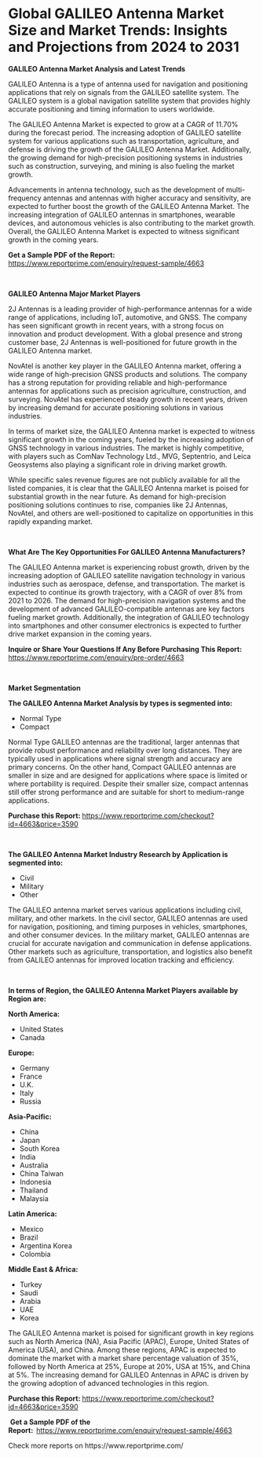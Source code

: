<p><h1>Global GALILEO Antenna Market Size and Market Trends: Insights and Projections from 2024 to 2031</h1></p><p><strong>GALILEO Antenna Market Analysis and Latest Trends</strong></p>
<p><p>GALILEO Antenna is a type of antenna used for navigation and positioning applications that rely on signals from the GALILEO satellite system. The GALILEO system is a global navigation satellite system that provides highly accurate positioning and timing information to users worldwide.</p><p>The GALILEO Antenna Market is expected to grow at a CAGR of 11.70% during the forecast period. The increasing adoption of GALILEO satellite system for various applications such as transportation, agriculture, and defense is driving the growth of the GALILEO Antenna Market. Additionally, the growing demand for high-precision positioning systems in industries such as construction, surveying, and mining is also fueling the market growth.</p><p>Advancements in antenna technology, such as the development of multi-frequency antennas and antennas with higher accuracy and sensitivity, are expected to further boost the growth of the GALILEO Antenna Market. The increasing integration of GALILEO antennas in smartphones, wearable devices, and autonomous vehicles is also contributing to the market growth. Overall, the GALILEO Antenna Market is expected to witness significant growth in the coming years.</p></p>
<p><strong>Get a Sample PDF of the Report:&nbsp;</strong> <a href="https://www.reportprime.com/enquiry/request-sample/4663">https://www.reportprime.com/enquiry/request-sample/4663</a></p>
<p>&nbsp;</p>
<p><strong>GALILEO Antenna Major Market Players</strong></p>
<p><p>2J Antennas is a leading provider of high-performance antennas for a wide range of applications, including IoT, automotive, and GNSS. The company has seen significant growth in recent years, with a strong focus on innovation and product development. With a global presence and strong customer base, 2J Antennas is well-positioned for future growth in the GALILEO Antenna market.</p><p>NovAtel is another key player in the GALILEO Antenna market, offering a wide range of high-precision GNSS products and solutions. The company has a strong reputation for providing reliable and high-performance antennas for applications such as precision agriculture, construction, and surveying. NovAtel has experienced steady growth in recent years, driven by increasing demand for accurate positioning solutions in various industries.</p><p>In terms of market size, the GALILEO Antenna market is expected to witness significant growth in the coming years, fueled by the increasing adoption of GNSS technology in various industries. The market is highly competitive, with players such as ComNav Technology Ltd., MVG, Septentrio, and Leica Geosystems also playing a significant role in driving market growth.</p><p>While specific sales revenue figures are not publicly available for all the listed companies, it is clear that the GALILEO Antenna market is poised for substantial growth in the near future. As demand for high-precision positioning solutions continues to rise, companies like 2J Antennas, NovAtel, and others are well-positioned to capitalize on opportunities in this rapidly expanding market.</p></p>
<p>&nbsp;</p>
<p><strong>What Are The Key Opportunities For GALILEO Antenna Manufacturers?</strong></p>
<p><p>The GALILEO Antenna market is experiencing robust growth, driven by the increasing adoption of GALILEO satellite navigation technology in various industries such as aerospace, defense, and transportation. The market is expected to continue its growth trajectory, with a CAGR of over 8% from 2021 to 2026. The demand for high-precision navigation systems and the development of advanced GALILEO-compatible antennas are key factors fueling market growth. Additionally, the integration of GALILEO technology into smartphones and other consumer electronics is expected to further drive market expansion in the coming years.</p></p>
<p><strong>Inquire or Share Your Questions If Any Before Purchasing This Report:</strong> <a href="https://www.reportprime.com/enquiry/pre-order/4663">https://www.reportprime.com/enquiry/pre-order/4663</a></p>
<p>&nbsp;</p>
<p><strong>Market Segmentation</strong></p>
<p><strong>The GALILEO Antenna Market Analysis by types is segmented into:</strong></p>
<p><ul><li>Normal Type</li><li>Compact</li></ul></p>
<p><p>Normal Type GALILEO antennas are the traditional, larger antennas that provide robust performance and reliability over long distances. They are typically used in applications where signal strength and accuracy are primary concerns. On the other hand, Compact GALILEO antennas are smaller in size and are designed for applications where space is limited or where portability is required. Despite their smaller size, compact antennas still offer strong performance and are suitable for short to medium-range applications.</p></p>
<p><strong>Purchase this Report:&nbsp;</strong><a href="https://www.reportprime.com/checkout?id=4663&price=3590">https://www.reportprime.com/checkout?id=4663&price=3590</a></p>
<p>&nbsp;</p>
<p><strong>The GALILEO Antenna Market Industry Research by Application is segmented into:</strong></p>
<p><ul><li>Civil</li><li>Military</li><li>Other</li></ul></p>
<p><p>The GALILEO antenna market serves various applications including civil, military, and other markets. In the civil sector, GALILEO antennas are used for navigation, positioning, and timing purposes in vehicles, smartphones, and other consumer devices. In the military market, GALILEO antennas are crucial for accurate navigation and communication in defense applications. Other markets such as agriculture, transportation, and logistics also benefit from GALILEO antennas for improved location tracking and efficiency.</p></p>
<p>&nbsp;</p>
<p><strong>In terms of Region, the GALILEO Antenna Market Players available by Region are:</strong></p>
<p>
    <p> <strong> North America: </strong>
        <ul>
            <li>United States</li>
            <li>Canada</li>
        </ul>
        </p> 
    <p> <strong> Europe: </strong>
        <ul>
            <li>Germany</li>
            <li>France</li>
            <li>U.K.</li>
            <li>Italy</li>
            <li>Russia</li>
        </ul>
        </p> 
    <p> <strong> Asia-Pacific: </strong>
        <ul>
            <li>China</li>
            <li>Japan</li>
            <li>South Korea</li>
            <li>India</li>
            <li>Australia</li>
            <li>China Taiwan</li>
            <li>Indonesia</li>
            <li>Thailand</li>
            <li>Malaysia</li>
        </ul>
        </p> 
    <p> <strong> Latin America: </strong>
        <ul>
            <li>Mexico</li>
            <li>Brazil</li>
            <li>Argentina Korea</li>
            <li>Colombia</li>
        </ul>
        </p> 
    <p> <strong> Middle East & Africa: </strong>
        <ul>
            <li>Turkey</li>
            <li>Saudi</li>
            <li>Arabia</li>
            <li>UAE</li>
            <li>Korea</li>
        </ul>
    </p>
    </p>
<p><p>The GALILEO Antenna market is poised for significant growth in key regions such as North America (NA), Asia Pacific (APAC), Europe, United States of America (USA), and China. Among these regions, APAC is expected to dominate the market with a market share percentage valuation of 35%, followed by North America at 25%, Europe at 20%, USA at 15%, and China at 5%. The increasing demand for GALILEO Antennas in APAC is driven by the growing adoption of advanced technologies in this region.</p></p>
<p><strong>Purchase this Report: </strong><a href="https://www.reportprime.com/checkout?id=4663&price=3590">https://www.reportprime.com/checkout?id=4663&price=3590</a></p>
<p>&nbsp;<strong>Get a Sample PDF of the Report:&nbsp;&nbsp;</strong><a href="https://www.reportprime.com/enquiry/request-sample/4663">https://www.reportprime.com/enquiry/request-sample/4663</a></p>
<p><strong></strong></p>
<p>Check more reports on https://www.reportprime.com/</p>
